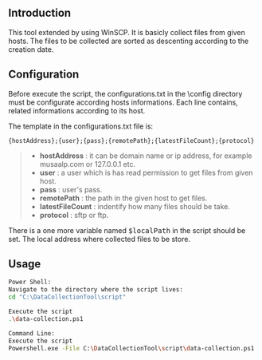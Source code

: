 Introduction
-------------
This tool extended by using WinSCP. It is basicly collect files from given hosts. The files to be collected are sorted as descenting according to the creation date.



Configuration
-------------
Before execute the script, the configurations.txt in the \config directory must be configurate according hosts informations. Each line contains, related informations according to its host.

The template in the configurations.txt file is:
```
{hostAddress};{user};{pass};{remotePath};{latestFileCount};{protocol}
```

>  - **hostAddress** : it can be domain name or ip address, for example musaalp.com or 127.0.0.1 etc.
>  - **user** : a user which is has read permission to get files from given host.
>  - **pass** : user's pass.
>  - **remotePath** : the path in the given host to get files.
>  - **latestFileCount** : indentify how many files should be take.
>  - **protocol** : sftp or ftp.

There is a one more variable named <kbd>$localPath</kbd> in the script should be set.
The local address where collected files to be store.



Usage
-------------
```sh
Power Shell:
Navigate to the directory where the script lives:
cd "C:\DataCollectionTool\script"

Execute the script
.\data-collection.ps1
```
```sh
Command Line:
Execute the script
Powershell.exe -File C:\DataCollectionTool\script\data-collection.ps1
```

